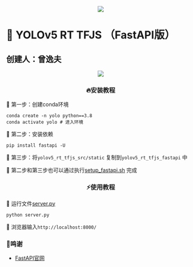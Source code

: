 <p align="center">
    <img src="https://pycver.gitee.io/ows-pics/imgs/yolov5_rt_tfjs_fastapi_title.png">
</p>

# 💎 YOLOv5 RT TFJS （FastAPI版）

## 创建人：曾逸夫

<p align="center" >
<img src="https://pycver.gitee.io/ows-pics/imgs/fastapi_flow_graph.png">
</p>

<h3 align="center">🔥安装教程</h2>

📌 第一步：创建conda环境

```shell
conda create -n yolo python==3.8
conda activate yolo # 进入环境
```

📌 第二步：安装依赖

```shell
pip install fastapi -U
```

📌 第三步：将`yolov5_rt_tfjs_src/static` 复制到`yolov5_rt_tfjs_fastapi` 中

📌 第二步和第三步也可以通过执行[setup_fastapi.sh](https://gitee.com/CV_Lab/yolov5_rt_tfjs/blob/master/setup_fastapi.sh) 完成



<h3 align="center">⚡使用教程</h2>

📌 运行文件[server.py](https://gitee.com/CV_Lab/yolov5_rt_tfjs/blob/master/yolov5_rt_tfjs_fastapi/server.py)

```shell
python server.py
```

📌 浏览器输入`http://localhost:8000/`


### 🍷鸣谢

- [FastAPI官网](https://fastapi.tiangolo.com/)


